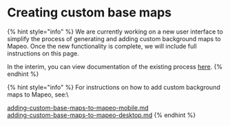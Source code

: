 # Creating custom base maps

{% hint style="info" %}
We are currently working on a new user interface to simplify the process of generating and adding custom background maps to Mapeo. Once the new functionality is complete, we will include full instructions on this page.



In the interim, you can view documentation of the existing process [here](https://digidem.notion.site/Preparing-and-Adding-Custom-Basemaps-to-Mapeo-b4f13019f0b842ce9315c6097f08ce36).
{% endhint %}

{% hint style="info" %}
For instructions on how to add custom background maps to Mapeo, see:\


[adding-custom-base-maps-to-mapeo-mobile.md](../../mapeo-mobile-installation-setup/adding-custom-base-maps-to-mapeo-mobile.md "mention")\
[adding-custom-base-maps-to-mapeo-desktop.md](../../mapeo-desktop-installation-setup/adding-custom-base-maps-to-mapeo-desktop.md "mention")
{% endhint %}
